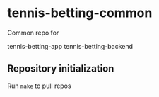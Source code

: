 # tennis-betting-common


Common repo for 

tennis-betting-app
tennis-betting-backend


## Repository initialization

Run `make` to pull repos



